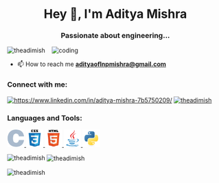 
<h1 align="center">Hey 👋, I'm Aditya Mishra</h1>
<h3 align="center">Passionate about engineering...</h3>

<img align="right" alt="coding" width="400" src="https://www.chawtechsolutions.com/wp-content/uploads/2019/03/developer-dribbble.gif">

<p align="left"> <img src="https://komarev.com/ghpvc/?username=theadimish&label=Profile%20views&color=0e75b6&style=flat" alt="theadimish" /> </p>

- 📫 How to reach me **adityaoflnpmishra@gmail.com**

<h3 align="left">Connect with me:</h3>
<p align="left">
<a href="[https://linkedin.com/in/https://www.linkedin.com/in/aditya-mishra-7b5750209/](https://www.linkedin.com/in/aditya-mishra-7b5750209/)" target="blank"><img align="center" src="https://raw.githubusercontent.com/rahuldkjain/github-profile-readme-generator/master/src/images/icons/Social/linked-in-alt.svg" alt="https://www.linkedin.com/in/aditya-mishra-7b5750209/" height="30" width="40" /></a>
<a href="https://instagram.com/theadimish" target="blank"><img align="center" src="https://raw.githubusercontent.com/rahuldkjain/github-profile-readme-generator/master/src/images/icons/Social/instagram.svg" alt="theadimish" height="30" width="40" /></a>
</p>

<h3 align="left">Languages and Tools:</h3>
<p align="left"> <a href="https://www.cprogramming.com/" target="_blank" rel="noreferrer"> <img src="https://raw.githubusercontent.com/devicons/devicon/master/icons/c/c-original.svg" alt="c" width="40" height="40"/> </a> <a href="https://www.w3schools.com/css/" target="_blank" rel="noreferrer"> <img src="https://raw.githubusercontent.com/devicons/devicon/master/icons/css3/css3-original-wordmark.svg" alt="css3" width="40" height="40"/> </a> <a href="https://www.w3.org/html/" target="_blank" rel="noreferrer"> <img src="https://raw.githubusercontent.com/devicons/devicon/master/icons/html5/html5-original-wordmark.svg" alt="html5" width="40" height="40"/> </a> <a href="https://www.java.com" target="_blank" rel="noreferrer"> <img src="https://raw.githubusercontent.com/devicons/devicon/master/icons/java/java-original.svg" alt="java" width="40" height="40"/> </a> <a href="https://www.python.org" target="_blank" rel="noreferrer"> <img src="https://raw.githubusercontent.com/devicons/devicon/master/icons/python/python-original.svg" alt="python" width="40" height="40"/> </a> </p>

<p><img align="left" src="https://github-readme-stats.vercel.app/api/top-langs?username=theadimish&show_icons=true&locale=en&layout=compact" alt="theadimish" /></p>

<p>&nbsp;<img align="center" src="https://github-readme-stats.vercel.app/api?username=theadimish&show_icons=true&locale=en" alt="theadimish" /></p>

<p><img align="center" src="https://github-readme-streak-stats.herokuapp.com/?user=theadimish&" alt="theadimish" /></p>
